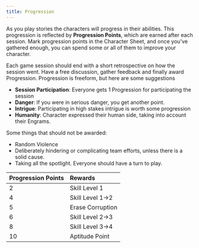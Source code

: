 ```yaml
---
title: Progression
---
```

As you play stories the characters will progress in their abilities. This progression is reflected by **Progression Points**, which are earned after each session. Mark progression points in the Character Sheet, and once you've gathered enough, you can spend some or all of them to improve your character.

Each game session should end with a short retrospective on how the session went. Have a free discussion, gather feedback and finally award Progression. Progression is freeform, but here are some suggestions

- **Session Participation**: Everyone  gets 1 Progression for participating the session
- **Danger**: If you were in serious danger, you get another point.
- **Intrigue**: Participating in high stakes intrigue is worth some progression
- **Humanity**: Character expressed their human side, taking into account their Engrams.

Some things that should not be awarded:

- Random Violence
- Deliberately hindering or complicating team efforts, unless there is a solid cause.
- Taking all the spotlight. Everyone should have a turn to play.


| Progression Points | Rewards         |
|:------------------ |:------------------- |
| 2                  | Skill Level 1       | 
| 4                  | Skill Level 1->2 |
| 5                  | Erase Corruption    |
| 6                  | Skill Level 2->3 |
| 8                  | Skill Level 3->4 |
| 10                 | Aptitude Point      |